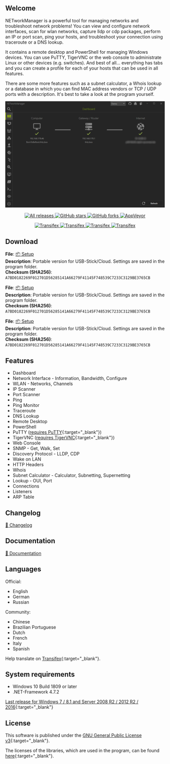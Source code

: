 ## Welcome

NETworkManager is a powerful tool for managing networks and troubleshoot network problems! You can view and configure network interfaces, scan for wlan networks, capture lldp or cdp packages, perform an IP or port scan, ping your hosts, and troubleshoot your connection using traceroute or a DNS lookup.

It contains a remote desktop and PowerShell for managing Windows devices. You can use PuTTY, TigerVNC or the web console to administrate Linux or other devices (e.g. switches). And best of all... everything has tabs and you can create a profile for each of your hosts that can be used in all features.

There are some more features such as a subnet calculator, a Whois lookup or a database in which you can find MAC address vendors or TCP / UDP ports with a description. It's best to take a look at the program yourself.

<img alt="NETworkManager" src="NETworkManager_Preview.gif" />

<div align="center">
  <p>   
	<a href="https://github.com/BornToBeroot/NETworkManager/releases" target="_blank">
      <img alt="All releases" src="https://img.shields.io/github/downloads/BornToBeroot/NETworkManager/total.svg?style=flat-square" />
    </a>
    <a href="https://github.com/BornToBeroot/NETworkManager/stargazers" target="_blank">
      <img alt="GitHub stars" src="https://img.shields.io/github/stars/BornToBeroot/NETworkManager.svg?style=flat-square" />
    </a>    
    <a href="https://github.com/BornToBeroot/NETworkManager/network" target="_blank">       
      <img alt="GitHub forks" src="https://img.shields.io/github/forks/BornToBeroot/NETworkManager.svg?style=flat-square" />
    </a>     
    <a href="https://ci.appveyor.com/project/BornToBeRoot/NETworkManager/branch/master">
      <img alt="AppVeyor" src="https://img.shields.io/appveyor/ci/BornToBeRoot/NETworkManager/master.svg?style=flat-square&&label=master" />
    </a>   
  </p> 
  <p> 
    <a href="https://transifex.com/BornToBeRoot/NETworkManager/">
      <img alt="Transifex" src="https://img.shields.io/badge/transifex-translate-green.svg?style=flat-square" />
    </a>   
    <a href="https://github.com/BornToBeRoot/NETworkManager/issues/new?labels=Feature-Request&template=Feature_request.md">
      <img alt="Transifex" src="https://img.shields.io/badge/github-feature_request-green.svg?style=flat-square" />
    </a>   
    <a href="https://github.com/BornToBeRoot/NETworkManager/issues/new?labels=Issue&template=Bug_report.md">
      <img alt="Transifex" src="https://img.shields.io/badge/github-bug_report-red.svg?style=flat-square" />
    </a>   
    <a href="https://twitter.com/intent/tweet?text=NETworkManager%20-%20A%20powerful%20tool%20for%20managing%20networks%20and%20troubleshoot network problems!&url=https%3A%2F%2Fgithub.com%2FBornToBeRoot%2FNETworkManager&hashtags=networkmanager,ipscanner,portscanner,ssh,vnc,remotedesktop,dns,traceroute,pingmonitor" target="_blank">
     <img alt="Transifex" src="https://img.shields.io/badge/twitter-tweet-blue.svg?style=flat-square" />     
    </a>          
  </p> 
</div>

## Download

**File**: [:package: Setup](https://github.com/BornToBeRoot/NETworkManager/releases/download/2020.1.0/NETworkManager_2020.1.0_Setup.exe)\
**Description**: Portable version for USB-Stick/Cloud. Settings are saved in the program folder.\
**Checksum (SHA256)**: `A7BD0182269F012701D56285141A66279F41145F748539C7233C3129BE3765CB`

**File**: [:package: Setup](https://github.com/BornToBeRoot/NETworkManager/releases/download/2020.1.0/NETworkManager_2020.1.0_Setup.exe)\
**Description**: Portable version for USB-Stick/Cloud. Settings are saved in the program folder.\
**Checksum (SHA256)**: `A7BD0182269F012701D56285141A66279F41145F748539C7233C3129BE3765CB`

**File**: [:package: Setup](https://github.com/BornToBeRoot/NETworkManager/releases/download/2020.1.0/NETworkManager_2020.1.0_Setup.exe)\
**Description**: Portable version for USB-Stick/Cloud. Settings are saved in the program folder.\
**Checksum (SHA256)**: `A7BD0182269F012701D56285141A66279F41145F748539C7233C3129BE3765CB`

## Features

- Dashboard 
- Network Interface - Information, Bandwidth, Configure
- WLAN - Networks, Channels
- IP Scanner
- Port Scanner
- Ping
- Ping Monitor
- Traceroute
- DNS Lookup
- Remote Desktop
- PowerShell
- PuTTY ([requires PuTTY](https://www.chiark.greenend.org.uk/~sgtatham/putty/latest.html){:target="_blank"})
- TigerVNC ([requires TigerVNC](https://tigervnc.org/){:target="_blank"})
- Web Console
- SNMP - Get, Walk, Set
- Discovery Protocol - LLDP, CDP
- Wake on LAN
- HTTP Headers
- Whois
- Subnet Calculator - Calculator, Subnetting, Supernetting
- Lookup - OUI, Port
- Connections
- Listeners
- ARP Table

## Changelog

[:page_facing_up: Changelog](Changelog.md)

## Documentation

[:book: Documentation](Documentation/README.md)

## Languages

Official:
- English
- German
- Russian

Community:
- Chinese
- Brazilian Portuguese
- Dutch
- French
- Italy
- Spanish

Help translate on [Transifex](https://www.transifex.com/BornToBeRoot/NETworkManager){:target="_blank"}.

## System requirements

- Windows 10 Build 1809 or later
- .NET-Framework 4.7.2

[Last release for Windows 7 / 8.1 and Server 2008 R2 / 2012 R2 / 2016](https://github.com/BornToBeRoot/NETworkManager/releases/tag/v1.11.0.0){:target="_blank"}

## License

This software is published under the [GNU General Public License v3](https://github.com/BornToBeRoot/NETworkManager/blob/master/LICENSE){:target="_blank"}.

The licenses of the libraries, which are used in the program, can be found [here](https://github.com/BornToBeRoot/NETworkManager/tree/master/Source/NETworkManager/Licenses){:target="_blank"}.
